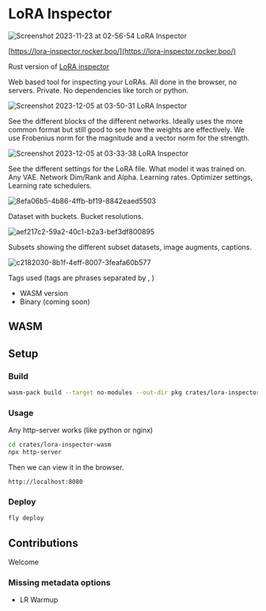 # LoRA Inspector

![Screenshot 2023-11-23 at 02-56-54 LoRA Inspector](https://github.com/rockerBOO/lora-inspector-rs/assets/15027/64eb186a-414c-49b7-ad4b-0eb1567c0801)

[https://lora-inspector.rocker.boo/](https://lora-inspector.rocker.boo/)

Rust version of [LoRA inspector](https://github.com/rockerBOO/lora-inspector)

Web based tool for inspecting your LoRAs. All done in the browser, no servers. Private. No dependencies like torch or python.

![Screenshot 2023-12-05 at 03-50-31 LoRA Inspector](https://github.com/rockerBOO/lora-inspector-rs/assets/15027/344cea55-9b1e-4321-93c8-3e3ddc70a9d2)

See the different blocks of the different networks. Ideally uses the more common format but still good to see how the weights are effectively. We use Frobenius norm for the magnitude and a vector norm for the strength.

![Screenshot 2023-12-05 at 03-33-38 LoRA Inspector](https://github.com/rockerBOO/lora-inspector-rs/assets/15027/e128240f-ef1a-4c6c-a019-4548e57892e9)

See the different settings for the LoRA file. What model it was trained on. Any VAE. Network Dim/Rank and Alpha. Learning rates. Optimizer settings, Learning rate schedulers.

![8efa06b5-4b86-4ffb-bf19-8842eaed5503](https://github.com/rockerBOO/lora-inspector-rs/assets/15027/0df99556-73bf-4e2b-a576-2e2f0693377e)

Dataset with buckets. Bucket resolutions.

![aef217c2-59a2-40c1-b2a3-bef3df800895](https://github.com/rockerBOO/lora-inspector-rs/assets/15027/26c8daec-353c-45da-a6a2-1e6a791dbf42)

Subsets showing the different subset datasets, image augments, captions.

![c2182030-8b1f-4eff-8007-3feafa60b577](https://github.com/rockerBOO/lora-inspector-rs/assets/15027/cff02f1b-5f75-48ba-a126-3f781bcb1005)

Tags used (tags are phrases separated by , )

- WASM version
- Binary (coming soon)

## WASM

## Setup

### Build

```bash
wasm-pack build --target no-modules --out-dir pkg crates/lora-inspector-wasm --release
```

### Usage

Any http-server works (like python or nginx)

```bash
cd crates/lora-inspector-wasm
npx http-server
```

Then we can view it in the browser.

```
http://localhost:8080
```

### Deploy

```bash
fly deploy
```

## Contributions

Welcome

### Missing metadata options

- LR Warmup
